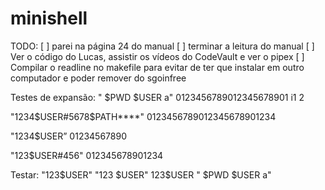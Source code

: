 # minishell
TODO:
[ ] parei na página 24 do manual
[ ] terminar a leitura do manual
[ ] Ver o código do Lucas, assistir os vídeos do CodeVault e ver o pipex
[ ] Compilar o readline no makefile para evitar de ter que instalar em outro computador e poder remover do sgoinfree



Testes de expansão:
"    $PWD   $USER   a"
0123456789012345678901
         i1         2

"1234$USER#5678$PATH****"
0123456789012345678901234

"1234$USER”
01234567890

"123$USER#456"
012345678901234


Testar:
"123$USER"
"123 $USER"
123$USER
"  $PWD  $USER a"
